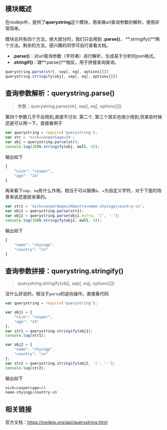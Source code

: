 ## 模块概述

在nodejs中，提供了**querystring**这个模块，用来做url查询参数的解析，使用非常简单。

模块总共有四个方法，绝大部分时，我们只会用到 **.parse()**、 **.stringify()**两个方法。剩余的方法，感兴趣的同学可自行查看文档。

* **.parse()**：对url查询参数（字符串）进行解析，生成易于分析的json格式。
* **.stringif()**：跟**.parse()**相反，用于拼接查询查询。

```javascript
querystring.parse(str[, sep[, eq[, options]]])
querystring.stringify(obj[, sep[, eq[, options]]])
```

## 查询参数解析：querystring.parse()

>参数：querystring.parse(str[, sep[, eq[, options]]])

第四个参数几乎不会用到,直接不讨论. 第二个, 第三个其实也很少用到,但某些时候还是可以用一下。直接看例子

```javascript
var querystring = require('querystring');
var str = 'nick=casper&age=24';
var obj = querystring.parse(str);
console.log(JSON.stringify(obj, null, 4));
```

输出如下

```javascript
{
    "nick": "casper",
    "age": "24"
}
```

再来看下`sep`、`eq`有什么作用。相当于可以替换`&`、`=`为自定义字符，对于下面的场景来说还是挺省事的。

```javascript
var str1 = 'nick=casper&age=24&extra=name-chyingp|country-cn';
var obj1 = querystring.parse(str1);
var obj2 = querystring.parse(obj1.extra, '|', '-');
console.log(JSON.stringify(obj2, null, 4));
```

输出如下

```javascript
{
    "name": "chyingp",
    "country": "cn"
}
```

## 查询参数拼接：querystring.stringify()

>querystring.stringify(obj[, sep[, eq[, options]]])

没什么好说的，相当于`parse`的逆向操作。直接看代码

```javascript
var querystring = require('querystring');

var obj1 = {
    "nick": "casper",
    "age": "24"
};
var str1 = querystring.stringify(obj1);
console.log(str1);

var obj2 = {
    "name": "chyingp",
    "country": "cn"
};
var str2 = querystring.stringify(obj2, '|', '-');
console.log(str2);
```

输出如下

```javascript
nick=casper&age=24
name-chyingp|country-cn
```

## 相关链接

官方文档：https://nodejs.org/api/querystring.html
